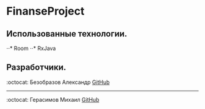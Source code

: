 # FinanseProject
## Использованные технологии.
⋅⋅* Room
⋅⋅* RxJava
## Разработчики.
:octocat: Безобразов Александр
[GitHub](https://github.com/ultraxion2000)
**********************************************
:octocat: Герасимов Михаил
[GitHub](https://github.com/Dorrrke)

